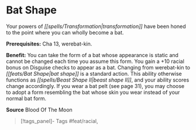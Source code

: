 ﻿---
cssclass: [feats]

---
# Bat Shape

Your powers of _[[spells/Transformation|transformation]]_ have been honed to the point where you can wholly become a bat.

**Prerequisites:** Cha 13, werebat-kin.

**Benefit:** You can take the form of a bat whose appearance is static and cannot be changed each time you assume this form. You gain a +10 racial bonus on Disguise checks to appear as a bat. Changing from werebat-kin to _[[feats/Bat Shape|bat shape]]_ is a standard action. This ability otherwise functions as _[[spells/Beast Shape II|beast shape II]]_, and your ability scores change accordingly. If you wear a bat pelt (see page 31), you may choose to adopt a form resembling the bat whose skin you wear instead of your normal bat form.

**Source** Blood Of The Moon
>[!tags_panel]- Tags
> #feat/racial, 